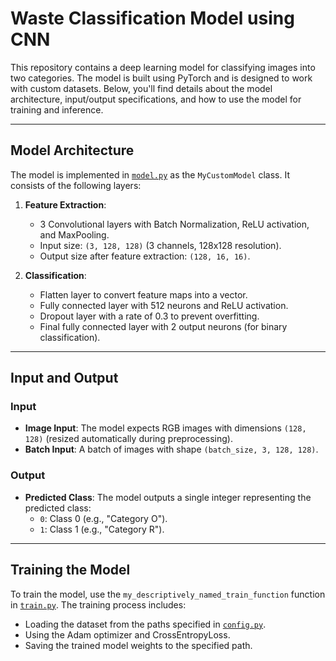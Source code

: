 # Waste Classification Model  using CNN

This repository contains a deep learning model for classifying images into two categories. The model is built using PyTorch and is designed to work with custom datasets. Below, you'll find details about the model architecture, input/output specifications, and how to use the model for training and inference.

---


## Model Architecture

The model is implemented in [`model.py`](model.py) as the `MyCustomModel` class. It consists of the following layers:

1. **Feature Extraction**:
   - 3 Convolutional layers with Batch Normalization, ReLU activation, and MaxPooling.
   - Input size: `(3, 128, 128)` (3 channels, 128x128 resolution).
   - Output size after feature extraction: `(128, 16, 16)`.

2. **Classification**:
   - Flatten layer to convert feature maps into a vector.
   - Fully connected layer with 512 neurons and ReLU activation.
   - Dropout layer with a rate of 0.3 to prevent overfitting.
   - Final fully connected layer with 2 output neurons (for binary classification).

---

## Input and Output

### Input
- **Image Input**: The model expects RGB images with dimensions `(128, 128)` (resized automatically during preprocessing).
- **Batch Input**: A batch of images with shape `(batch_size, 3, 128, 128)`.

### Output
- **Predicted Class**: The model outputs a single integer representing the predicted class:
  - `0`: Class 0 (e.g., "Category O").
  - `1`: Class 1 (e.g., "Category R").

---

## Training the Model

To train the model, use the `my_descriptively_named_train_function` function in [`train.py`](train.py). The training process includes:
- Loading the dataset from the paths specified in [`config.py`](config.py).
- Using the Adam optimizer and CrossEntropyLoss.
- Saving the trained model weights to the specified path.


